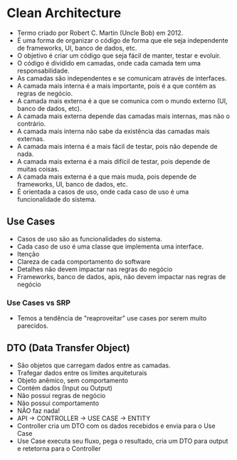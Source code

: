 # Clean Architecture

* Termo criado por Robert C. Martin (Uncle Bob) em 2012.
* É uma forma de organizar o código de forma que ele seja independente de frameworks, UI, banco de dados, etc.
* O objetivo é criar um código que seja fácil de manter, testar e evoluir.
* O código é dividido em camadas, onde cada camada tem uma responsabilidade.
* As camadas são independentes e se comunicam através de interfaces.
* A camada mais interna é a mais importante, pois é a que contém as regras de negócio.
* A camada mais externa é a que se comunica com o mundo externo (UI, banco de dados, etc).
* A camada mais externa depende das camadas mais internas, mas não o contrário.
* A camada mais interna não sabe da existência das camadas mais externas.
* A camada mais interna é a mais fácil de testar, pois não depende de nada.
* A camada mais externa é a mais difícil de testar, pois depende de muitas coisas.
* A camada mais externa é a que mais muda, pois depende de frameworks, UI, banco de dados, etc.
* É orientada a casos de uso, onde cada caso de uso é uma funcionalidade do sistema.

## Use Cases
* Casos de uso são as funcionalidades do sistema.
* Cada caso de uso é uma classe que implementa uma interface.
* Itenção
* Clareza de cada comportamento do software
* Detalhes não devem impactar nas regras do negócio
* Frameworks, banco de dados, apis, não devem impactar nas regras de negócio

### Use Cases vs SRP
* Temos a tendência de "reaproveitar" use cases por serem muito parecidos.

## DTO (Data Transfer Object)
* São objetos que carregam dados entre as camadas.
* Trafegar dados entre os limites arquiteturais
* Objeto anêmico, sem comportamento
* Contém dados (Input ou Output)
* Não possui regras de negócio
* Não possui comportamento
* NÃO faz nada!
* API -> CONTROLLER -> USE CASE -> ENTITY
* Controller cria um DTO com os dados recebidos e envia para o Use Case
* Use Case executa seu fluxo, pega o resultado, cria um DTO para output e retetorna para o Controller